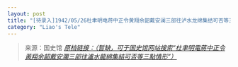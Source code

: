 ```yaml
---
layout: post
title: "[待录入]1942/05/26杜聿明电蒋中正令黄翔余韶戴安澜三部往泸水龙绵集结可否等三点情形"
category: "Liao's Tele"
---
```



> 来源：国史馆 [*原档链接：（暂缺，可于国史馆网站搜索“杜聿明電蔣中正令黃翔余韶戴安瀾三部往瀘水龍綿集結可否等三點情形”）*]()
